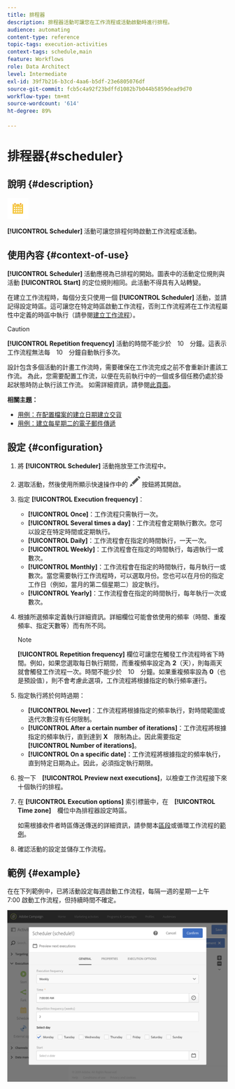 ```yaml
---
title: 排程器
description: 排程器活動可讓您在工作流程或活動啟動時進行排程。
audience: automating
content-type: reference
topic-tags: execution-activities
context-tags: schedule,main
feature: Workflows
role: Data Architect
level: Intermediate
exl-id: 39f7b216-b3cd-4aa6-b5df-23e6805076df
source-git-commit: fcb5c4a92f23bdffd1082b7b044b5859dead9d70
workflow-type: tm+mt
source-wordcount: '614'
ht-degree: 89%

---
```


# 排程器{#scheduler}

## 說明 {#description}

![](assets/scheduler.png)

**[!UICONTROL Scheduler]** 活動可讓您排程何時啟動工作流程或活動。

## 使用內容 {#context-of-use}

**[!UICONTROL Scheduler]** 活動應視為已排程的開始。圖表中的活動定位規則與活動 **[!UICONTROL Start]** 的定位規則相同。此活動不得具有入站轉變。

在建立工作流程時，每個分支只使用一個 **[!UICONTROL Scheduler]** 活動，並請記得設定時區。這可讓您在特定時區啟動工作流程，否則工作流程將在工作流程屬性中定義的時區中執行（請參閱[建立工作流程](../../automating/using/building-a-workflow.md)）。

>[!CAUTION]
>
>**[!UICONTROL Repetition frequency]** 活動的時間不能少於　10　分鐘。這表示工作流程無法每　10　分鐘自動執行多次。

設計包含多個活動的計畫工作流時，需要確保在工作流完成之前不會重新計畫該工作流。 為此，您需要配置工作流，以便在先前執行中的一個或多個任務仍處於掛起狀態時防止執行該工作流。 如需詳細資訊，請參閱[此頁面](../../automating/using/scheduled-workflows-execution.md)。

**相關主題：**

* [用例：在配置檔案的建立日期建立交貨](../../automating/using/workflow-creation-date-query.md)
* [用例：建立每星期二的電子郵件傳遞](../../automating/using/workflow-weekly-offer.md)

## 設定 {#configuration}

1. 將 **[!UICONTROL Scheduler]** 活動拖放至工作流程中。
1. 選取活動，然後使用所顯示快速操作中的 ![](assets/edit_darkgrey-24px.png) 按鈕將其開啟。
1. 指定 **[!UICONTROL Execution frequency]**：

   * **[!UICONTROL Once]**：工作流程只需執行一次。
   * **[!UICONTROL Several times a day]**：工作流程會定期執行數次。您可以設定在特定時間或定期執行。
   * **[!UICONTROL Daily]**：工作流程會在指定的時間執行，一天一次。
   * **[!UICONTROL Weekly]**：工作流程會在指定的時間執行，每週執行一或數次。
   * **[!UICONTROL Monthly]**：工作流程會在指定的時間執行，每月執行一或數次。當您需要執行工作流程時，可以選取月份。您也可以在月份的指定工作日（例如，當月的第二個星期二）設定執行。
   * **[!UICONTROL Yearly]**：工作流程會在指定的時間執行，每年執行一次或數次。

1. 根據所選頻率定義執行詳細資訊。詳細欄位可能會依使用的頻率（時間、重複頻率、指定天數等）而有所不同。

   >[!NOTE]
   >
   >**[!UICONTROL Repetition frequency]** 欄位可讓您在觸發工作流程時省下時間。例如，如果您選取每日執行期間，而重複頻率設定為 **2**（天），則每兩天就會觸發工作流程一次。時間不能少於　10　分鐘。如果重複頻率設為 **0**（也是預設值），則不會考慮此選項，工作流程將根據指定的執行頻率運行。

1. 指定執行將於何時過期：

   * **[!UICONTROL Never]**：工作流程將根據指定的頻率執行，對時間範圍或迭代次數沒有任何限制。
   * **[!UICONTROL After a certain number of iterations]**：工作流程將根據指定的頻率執行，直到達到 **X**　限制為止。因此需要指定　**[!UICONTROL Number of iterations]**。
   * **[!UICONTROL On a specific date]**：工作流程將根據指定的頻率執行，直到特定日期為止。因此，必須指定執行期限。

1. 按一下　**[!UICONTROL Preview next executions]**，以檢查工作流程接下來十個執行的排程。

1. 在 **[!UICONTROL Execution options]** 索引標籤中，在　**[!UICONTROL Time zone]**　欄位中為排程器設定時區。

   如需根據收件者時區傳送傳送的詳細資訊，請參閱本[區段](../../sending/using/sending-messages-at-the-recipient-s-time-zone.md)或循環工作流程的[範例](../../automating/using/recurring-push-notifications.md)。

1. 確認活動的設定並儲存工作流程。

## 範例 {#example}

在在下列範例中，已將活動設定每週啟動工作流程，每隔一週的星期一上午　7:00 啟動工作流程，但持續時間不確定。

![](assets/wkf_scheduler_example.png)

